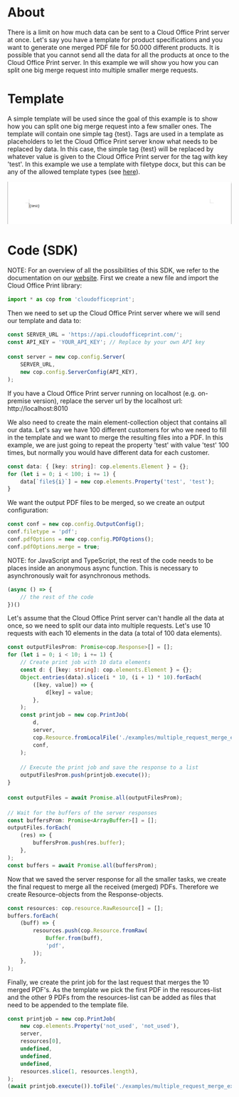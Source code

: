 # About
There is a limit on how much data can be sent to a Cloud Office Print server at once. Let's say you have a template for product specifications and you want to generate one merged PDF file for 50.000 different products. It is possible that you cannot send all the data for all the products at once to the Cloud Office Print server. In this example we will show you how you can split one big merge request into multiple smaller merge requests.

# Template
A simple template will be used since the goal of this example is to show how you can split one big merge request into a few smaller ones. The template will contain one simple tag {test}. Tags are used in a template as placeholders to let the Cloud Office Print server know what needs to be replaced by data. In this case, the simple tag {test} will be replaced by whatever value is given to the Cloud Office Print server for the tag with key 'test'. In this example we use a template with filetype docx, but this can be any of the allowed template types (see [here](https://www.cloudofficeprint.com/docs/#tag-overview)).

<img src="https://raw.githubusercontent.com/United-Codes/cloudofficeprint-javascript/master/examples/multiple_request_merge_example/template.png" width="600" />

# Code (SDK)
NOTE: For an overview of all the possibilities of this SDK, we refer to the documentation on our [website](https://cloudofficeprint.com/docs).
First we create a new file and import the Cloud Office Print library:
```typescript
import * as cop from 'cloudofficeprint';
```

Then we need to set up the Cloud Office Print server where we will send our template and data to:
```typescript
const SERVER_URL = 'https://api.cloudofficeprint.com/';
const API_KEY = 'YOUR_API_KEY'; // Replace by your own API key

const server = new cop.config.Server(
    SERVER_URL,
    new cop.config.ServerConfig(API_KEY),
);
```
If you have a Cloud Office Print server running on localhost (e.g. on-premise version), replace the server url by the localhost url: http://localhost:8010

We also need to create the main element-collection object that contains all our data. Let's say we have 100 different customers for who we need to fill in the template and we want to merge the resulting files into a PDF. In this example, we are just going to repeat the property 'test' with value 'test' 100 times, but normally you would have different data for each customer.
```typescript
const data: { [key: string]: cop.elements.Element } = {};
for (let i = 0; i < 100; i += 1) {
    data[`file${i}`] = new cop.elements.Property('test', 'test');
}
```


We want the output PDF files to be merged, so we create an output configuration:
```typescript
const conf = new cop.config.OutputConfig();
conf.filetype = 'pdf';
conf.pdfOptions = new cop.config.PDFOptions();
conf.pdfOptions.merge = true;
```

NOTE: for JavaScript and TypeScript, the rest of the code needs to be places inside an anonymous async function. This is necessary to asynchronously wait for asynchronous methods.
```typescript
(async () => {
    // the rest of the code
})()
```

Let's assume that the Cloud Office Print server can't handle all the data at once, so we need to split our data into multiple requests. Let's use 10 requests with each 10 elements in the data (a total of 100 data elements).
```typescript
const outputFilesProm: Promise<cop.Response>[] = [];
for (let i = 0; i < 10; i += 1) {
    // Create print job with 10 data elements
    const d: { [key: string]: cop.elements.Element } = {};
    Object.entries(data).slice(i * 10, (i + 1) * 10).forEach(
        ([key, value]) => {
            d[key] = value;
        },
    );
    const printjob = new cop.PrintJob(
        d,
        server,
        cop.Resource.fromLocalFile('./examples/multiple_request_merge_example/template.docx'),
        conf,
    );

    // Execute the print job and save the response to a list
    outputFilesProm.push(printjob.execute());
}

const outputFiles = await Promise.all(outputFilesProm);

// Wait for the buffers of the server responses
const buffersProm: Promise<ArrayBuffer>[] = [];
outputFiles.forEach(
    (res) => {
        buffersProm.push(res.buffer);
    },
);
const buffers = await Promise.all(buffersProm);
```


Now that we saved the server response for all the smaller tasks, we create the final request to merge all the received (merged) PDFs. Therefore we create Resource-objects from the Response-objects.
```typescript
const resources: cop.resource.RawResource[] = [];
buffers.forEach(
    (buff) => {
        resources.push(cop.Resource.fromRaw(
            Buffer.from(buff),
            'pdf',
        ));
    },
);
```

Finally, we create the print job for the last request that merges the 10 merged PDF's. As the template we pick the first PDF in the resources-list and the other 9 PDFs from the resources-list can be added as files that need to be appended to the template file.
```typescript
const printjob = new cop.PrintJob(
    new cop.elements.Property('not_used', 'not_used'),
    server,
    resources[0],
    undefined,
    undefined,
    undefined,
    resources.slice(1, resources.length),
);
(await printjob.execute()).toFile('./examples/multiple_request_merge_example/output');
```
